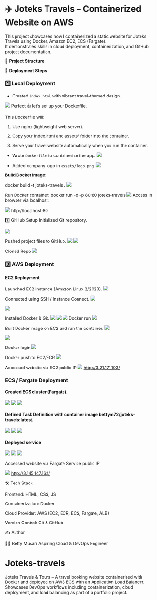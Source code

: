 
# ✈️ Joteks Travels – Containerized Website on AWS

This project showcases how I containerized a static website for Joteks Travels using Docker, Amazon EC2, ECS (Fargate).  
It demonstrates skills in cloud deployment, containerization, and GitHub project documentation.


📂 **Project Structure**




🚀 **Deployment Steps**

### 1️⃣ Local Deployment

- Created `index.html` with vibrant travel-themed design.  
  



 
![](assets/in-ht.png)
Perfect 👍 let’s set up your Dockerfile.

This Dockerfile will:

1. Use nginx (lightweight web server).

2. Copy your index.html and assets/ folder into the container.

2. Serve your travel website automatically when you run the container. 

- Wrote `Dockerfile` to containerize the app.
![](assets/docker-file.png)

- Added company logo in `assets/logo.png`.
![](assets/logo.jpeg)

**Build Docker image:**

docker build -t joteks-travels .
![](assets/dockerbuild.png)
       
Run Docker container:
docker run -d -p 80:80 joteks-travels
![](assets/dockerrun.png)
Access in browser via localhost:

![](assets/home-page.png)
http://localhost:80




2️⃣ GitHub Setup
Initialized Git repository.

![](assets/gitin.png)

Pushed project files to GitHub.
![](assets/git%20add.png)
![](assets/)


Cloned Repo
![](assets/clone.png)



### 3️⃣ AWS Deployment
#### EC2 Deployment
Launched EC2 instance (Amazon Linux 2/2023).
![](assets/ec2-launch.png)

Connected using SSH / Instance Connect.
![](assets/ec2-ssh.png)

![](assets/ec2-connect.png)

Installed Docker & Git.
![](assets/ec2-docker-install-1.png)
![](assets/ec2-docker-install.png)
![](assets/ec2-git-install.png)
Docker run
![](assets/dockerrun.png)

Built Docker image on EC2 and ran the container.
![](assets/docker-build-2.png)

![](assets/docker-build-1.png)

Docker login
![](assets/docker-login.png)

Docker push to EC2/ECR
![](assets/docker-push-ec2.png)

Accessed website via EC2 public IP
![](assets/home-page-ec2.png) 
http://3.21.171.103/




### ECS / Fargate Deployment

#### Created ECS cluster (Fargate).

![](assets/cluster-1.png)
![](assets/cluster-1.png)
![](assets/cluster-1a.png)

#### Defined Task Definition with container image bettym72/joteks-travels:latest.
![](assets/task-defn.png)
![](assets/task-defn-1.png)
![](assets/task-defn-2.png)

#### Deployed service
![](assets/service-network.png) 
![](assets/seervice.png)
![](assets/service.png)

Accessed website via Fargate Service public IP 

![](assets/home-page-fargate.png) 
http://3.145.147.162/



🛠️ Tech Stack

Frontend: HTML, CSS, JS

Containerization: Docker

Cloud Provider: AWS (EC2, ECR, ECS, Fargate, ALB)

Version Control: Git & GitHub

✍️ Author

👩‍💻 Betty Musari
Aspiring Cloud & DevOps Engineer











# Joteks-travels
Joteks Travels & Tours – A travel booking website containerized with Docker and deployed on AWS ECS with an Application Load Balancer. Showcases DevOps workflows including containerization, cloud deployment, and load balancing as part of a portfolio project.

